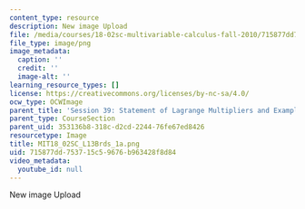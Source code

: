```yaml
---
content_type: resource
description: New image Upload
file: /media/courses/18-02sc-multivariable-calculus-fall-2010/715877dd753715c59676b963428f8d84_MIT18_02SC_L13Brds_1a.png
file_type: image/png
image_metadata:
  caption: ''
  credit: ''
  image-alt: ''
learning_resource_types: []
license: https://creativecommons.org/licenses/by-nc-sa/4.0/
ocw_type: OCWImage
parent_title: 'Session 39: Statement of Lagrange Multipliers and Example'
parent_type: CourseSection
parent_uid: 353136b8-318c-d2cd-2244-76fe67ed8426
resourcetype: Image
title: MIT18_02SC_L13Brds_1a.png
uid: 715877dd-7537-15c5-9676-b963428f8d84
video_metadata:
  youtube_id: null
---
```

New image Upload